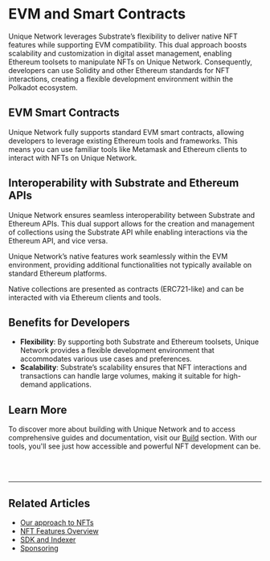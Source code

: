 # EVM and Smart Contracts

Unique Network leverages Substrate’s flexibility to deliver native NFT features while supporting EVM compatibility. This dual approach boosts scalability and customization in digital asset management, enabling Ethereum toolsets to manipulate NFTs on Unique Network. Consequently, developers can use Solidity and other Ethereum standards for NFT interactions, creating a flexible development environment within the Polkadot ecosystem.

## EVM Smart Contracts

Unique Network fully supports standard EVM smart contracts, allowing developers to leverage existing Ethereum tools and frameworks. This means you can use familiar tools like Metamask and Ethereum clients to interact with NFTs on Unique Network.

## Interoperability with Substrate and Ethereum APIs

Unique Network ensures seamless interoperability between Substrate and Ethereum APIs. This dual support allows for the creation and management of collections using the Substrate API while enabling interactions via the Ethereum API, and vice versa.

Unique Network’s native features work seamlessly within the EVM environment, providing additional functionalities not typically available on standard Ethereum platforms.

Native collections are presented as contracts (ERC721-like) and can be interacted with via Ethereum clients and tools.

## Benefits for Developers

- **Flexibility**: By supporting both Substrate and Ethereum toolsets, Unique Network provides a flexible development environment that accommodates various use cases and preferences.
- **Scalability**: Substrate’s scalability ensures that NFT interactions and transactions can handle large volumes, making it suitable for high-demand applications.

## Learn More

To discover more about building with Unique Network and to access comprehensive guides and documentation, visit our [Build](../../build/evm/index.md) section. With our tools, you'll see just how accessible and powerful NFT development can be.

<br>
<br>

---

## Related Articles
- [Our approach to NFTs](../approach.md)
- [NFT Features Overview](../token-types/nft.md)
- [SDK and Indexer](./sdk-indexer.md)
- [Sponsoring](./sponsoring.md)
